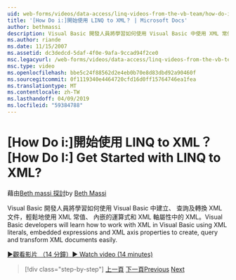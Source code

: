 ```yaml
---
uid: web-forms/videos/data-access/linq-videos-from-the-vb-team/how-do-i-get-started-with-linq-to-xml
title: '[How Do i:]開始使用 LINQ to XML？ | Microsoft Docs'
author: bethmassi
description: Visual Basic 開發人員將學習如何使用 Visual Basic 中使用 XML 常值、 內嵌的運算式和 XML 軸屬性，來建立、 查詢中的 XML 和...
ms.author: riande
ms.date: 11/15/2007
ms.assetid: dc3dedcd-5daf-4f0e-9afa-9ccad94f2ce0
msc.legacyurl: /web-forms/videos/data-access/linq-videos-from-the-vb-team/how-do-i-get-started-with-linq-to-xml
msc.type: video
ms.openlocfilehash: bbe5c24f88562d2e4eb0b70e8d83dbd92a90460f
ms.sourcegitcommit: 0f1119340e4464720cfd16d0ff15764746ea1fea
ms.translationtype: MT
ms.contentlocale: zh-TW
ms.lasthandoff: 04/09/2019
ms.locfileid: "59384788"
---
```

# <a name="how-do-i-get-started-with-linq-to-xml"></a><span data-ttu-id="c4944-104">[How Do i:]開始使用 LINQ to XML？</span><span class="sxs-lookup"><span data-stu-id="c4944-104">[How Do I:] Get Started with LINQ to XML?</span></span>

<span data-ttu-id="c4944-105">藉由[Beth massi 探討](https://github.com/bethmassi)</span><span class="sxs-lookup"><span data-stu-id="c4944-105">by [Beth Massi](https://github.com/bethmassi)</span></span>

<span data-ttu-id="c4944-106">Visual Basic 開發人員將學習如何使用 Visual Basic 中建立、 查詢及轉換 XML 文件，輕鬆地使用 XML 常值、 內嵌的運算式和 XML 軸屬性中的 XML。</span><span class="sxs-lookup"><span data-stu-id="c4944-106">Visual Basic developers will learn how to work with XML in Visual Basic using XML literals, embedded expressions and XML axis properties to create, query and transform XML documents easily.</span></span>

[<span data-ttu-id="c4944-107">&#9654;觀看影片 （14 分鐘）</span><span class="sxs-lookup"><span data-stu-id="c4944-107">&#9654; Watch video (14 minutes)</span></span>](https://channel9.msdn.com/Blogs/ASP-NET-Site-Videos/how-do-i-get-started-with-linq-to-xml)

> [!div class="step-by-step"]
> <span data-ttu-id="c4944-108">[上一頁](how-do-i-upgrade-visual-basic-projects-to-enable-linq.md)
> [下一頁](how-do-i-enable-xml-intellisense-and-use-xml-namespaces.md)</span><span class="sxs-lookup"><span data-stu-id="c4944-108">[Previous](how-do-i-upgrade-visual-basic-projects-to-enable-linq.md)
[Next](how-do-i-enable-xml-intellisense-and-use-xml-namespaces.md)</span></span>
